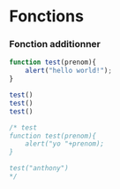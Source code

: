 # Fonctions

### Fonction additionner
```js
function test(prenom){
    alert("hello world!");
}

test()
test()
test()

/* test
function test(prenom){
    alert("yo "+prenom);
}

test("anthony")
*/
```
